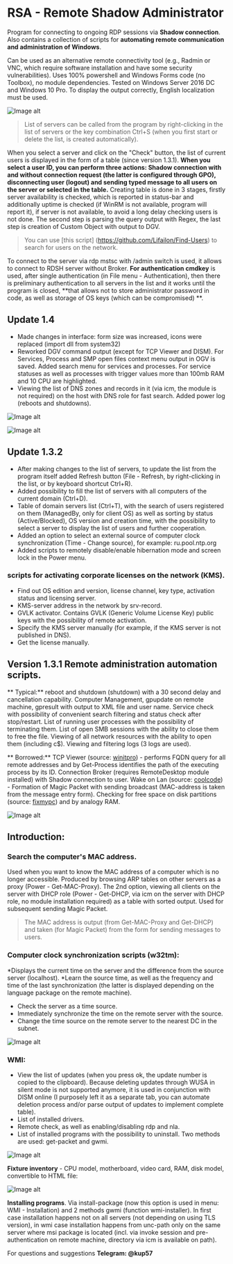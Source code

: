 # RSA - Remote Shadow Administrator

Program for connecting to ongoing RDP sessions via **Shadow connection**. Also contains a collection of scripts for **automating remote communication and administration of Windows**.

Can be used as an alternative remote connectivity tool (e.g., Radmin or VNC, which require software installation and have some security vulnerabilities). Uses 100% powershell and Windows Forms code (no Toolbox), no module dependencies. Tested on Windows Server 2016 DC and Windows 10 Pro. To display the output correctly, English localization must be used.

![Image alt](https://github.com/Lifailon/Remote-Shadow-Administrator/blob/rsa/Image/Interface-1.4.jpg)

> List of servers can be called from the program by right-clicking in the list of servers or the key combination Ctrl+S (when you first start or delete the list, is created automatically).

When you select a server and click on the "Check" button, the list of current users is displayed in the form of a table (since version 1.3.1). **When you select a user ID, you can perform three actions: Shadow connection with and without connection request (the latter is configured through GPO), disconnecting user (logout) and sending typed message to all users on the server or selected in the table.** Creating table is done in 3 stages, firstly server availability is checked, which is reported in status-bar and additionally uptime is checked (if WinRM is not available, program will report it), if server is not available, to avoid a long delay checking users is not done. The second step is parsing the query output with Regex, the last step is creation of Custom Object with output to DGV.

> You can use [this script] (https://github.com/Lifailon/Find-Users) to search for users on the network.

To connect to the server via rdp mstsc with /admin switch is used, it allows to connect to RDSH server without Broker. **For authentication cmdkey** is used, after single authentication (in File menu - Authentication), then there is preliminary authentication to all servers in the list and it works until the program is closed, **that allows not to store administrator password in code, as well as storage of OS keys (which can be compromised) **. 

## Update 1.4
* Made changes in interface: form size was increased, icons were replaced (import dll from system32)
* Reworked DGV command output (except for TCP Viewer and DISM). For Services, Process and SMP open files context menu output in OGV is saved. Added search menu for services and processes. For service statuses as well as processes with trigger values more than 100mb RAM and 10 CPU are highlighted.
* Viewing the list of DNS zones and records in it (via icm, the module is not required) on the host with DNS role for fast search. Added power log (reboots and shutdowns).

![Image alt](https://github.com/Lifailon/Remote-Shadow-Administrator/blob/rsa/Image/Services.jpg)

![Image alt](https://github.com/Lifailon/Remote-Shadow-Administrator/blob/rsa/Image/Process.jpg)

## Update 1.3.2
* After making changes to the list of servers, to update the list from the program itself added Refresh button (File - Refresh, by right-clicking in the list, or by keyboard shortcut Ctrl+R).
* Added possibility to fill the list of servers with all computers of the current domain (Ctrl+D).
* Table of domain servers list (Ctrl+T), with the search of users registered on them (ManagedBy, only for client OS) as well as sorting by status (Active/Blocked), OS version and creation time, with the possibility to select a server to display the list of users and further cooperation.
* Added an option to select an external source of computer clock synchronization (Time - Change source), for example: ru.pool.ntp.org
* Added scripts to remotely disable/enable hibernation mode and screen lock in the Power menu.

### scripts for activating corporate licenses on the network (KMS).

* Find out OS edition and version, license channel, key type, activation status and licensing server.
* KMS-server address in the network by srv-record.
* GVLK activator. Contains GVLK (Generic Volume License Key) public keys with the possibility of remote activation.
* Specify the KMS server manually (for example, if the KMS server is not published in DNS).
* Get the license manually.

## Version 1.3.1 Remote administration automation scripts.
** Typical:** reboot and shutdown (shutdown) with a 30 second delay and cancellation capability. Computer Management, gpupdate on remote machine, gpresult with output to XML file and user name. Service check with possibility of convenient search filtering and status check after stop/restart. List of running user processes with the possibility of terminating them. List of open SMB sessions with the ability to close them to free the file. Viewing of all network resources with the ability to open them (including c$). Viewing and filtering logs (3 logs are used).

** Borrowed:** TCP Viewer (source: [winitpro](https://winitpro.ru/index.php/2021/01/25/get-nettcpconnection-powershell-nestat)) - performs FQDN query for all remote addresses and by Get-Process identifies the path of the executing process by its ID. Connection Broker (requires RemoteDesktop module installed) with Shadow connection to user. Wake on Lan (source: [coolcode](https://coolcode.ru/wake-on-lan-and-powershell)) - Formation of Magic Packet with sending broadcast (MAC-address is taken from the message entry form). Checking for free space on disk partitions (source: [fixmypc](https://fixmypc.ru/post/kak-uznat-v-powershell-svobodnoe-mesto-na-diske)) and by analogy RAM.

![Image alt](https://github.com/Lifailon/Remote-Shadow-Administrator/blob/rsa/Image/Disk.jpg)

## **Introduction:**

### **Search the computer's MAC address**.
Used when you want to know the MAC address of a computer which is no longer accessible. Produced by browsing ARP tables on other servers as a proxy (Power - Get-MAC-Proxy). The 2nd option, viewing all clients on the server with DHCP role (Power - Get-DHCP, via icm on the server with DHCP role, no module installation required) as a table with sorted output. Used for subsequent sending Magic Packet.

> The MAC address is output (from Get-MAC-Proxy and Get-DHCP) and taken (for Magic Packet) from the form for sending messages to users.

### **Computer clock synchronization scripts (w32tm):**
*Displays the current time on the server and the difference from the source server (localhost). 
*Learn the source time, as well as the frequency and time of the last synchronization (the latter is displayed depending on the language package on the remote machine). 
* Check the server as a time source. 
* Immediately synchronize the time on the remote server with the source. 
* Change the time source on the remote server to the nearest DC in the subnet.

![Image alt](https://github.com/Lifailon/Remote-Shadow-Administrator/blob/rsa/Image/Times.jpg)

### **WMI:** 
* View the list of updates (when you press ok, the update number is copied to the clipboard). Because deleting updates through WUSA in silent mode is not supported anymore, it is used in conjunction with DISM online (I purposely left it as a separate tab, you can automate deletion process and/or parse output of updates to implement complete table).
* List of installed drivers.
* Remote check, as well as enabling/disabling rdp and nla. 
* List of installed programs with the possibility to uninstall. Two methods are used: get-packet and gwmi.

![Image alt](https://github.com/Lifailon/Remote-Shadow-Administrator/blob/rsa/Image/Software.jpg)

**Fixture inventory** - CPU model, motherboard, video card, RAM, disk model, convertible to HTML file:

![Image alt](https://github.com/Lifailon/Remote-Shadow-Administrator/blob/rsa/Image/Report.jpg)

**Installing programs**. Via install-package (now this option is used in menu: WMI - Installation) and 2 methods gwmi (function wmi-installer). In first case installation happens not on all servers (not depending on using TLS version), in wmi case installation happens from unc-path only on the same server where msi package is located (incl. via invoke session and pre-authentication on remote machine, directory via icm is available on path).

For questions and suggestions **Telegram: @kup57**
